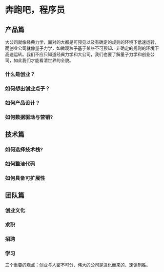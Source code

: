 # 奔跑吧，程序员

## 产品篇

大公司就像经典力学，面对的大都是可预见以及有确定的规则的环境下低速运转，而创业公司就像量子力学，如微观粒子基于某些不可预知、非确定的规则的环境下高速运转。我们不应只知道经典力学和大公司，我们也要了解量子力学和创业公司，如此我们才能看清世界的全貌。

### 什么是创业？

### 如何想出创业点子？

### 如何产品设计？

### 如何数据驱动与营销?

## 技术篇

### 如何选择技术栈?

### 如何整洁代码

### 如何具备可扩展性

## 团队篇

### 创业文化

### 求职

### 招聘

### 学习

三个重要的观点：创业与人密不可分、伟大的公司是进化而来的、速读制胜。
